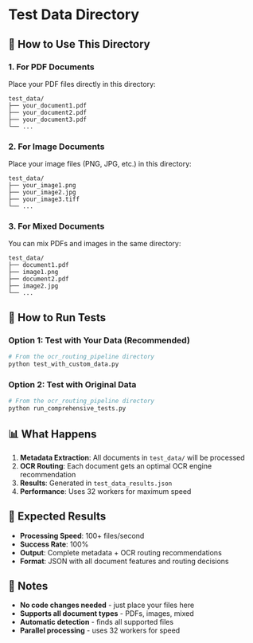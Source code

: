 # Test Data Directory

## 📁 How to Use This Directory

### 1. **For PDF Documents**
Place your PDF files directly in this directory:
```
test_data/
├── your_document1.pdf
├── your_document2.pdf
├── your_document3.pdf
└── ...
```

### 2. **For Image Documents**
Place your image files (PNG, JPG, etc.) in this directory:
```
test_data/
├── your_image1.png
├── your_image2.jpg
├── your_image3.tiff
└── ...
```

### 3. **For Mixed Documents**
You can mix PDFs and images in the same directory:
```
test_data/
├── document1.pdf
├── image1.png
├── document2.pdf
├── image2.jpg
└── ...
```

## 🚀 How to Run Tests

### **Option 1: Test with Your Data (Recommended)**
```bash
# From the ocr_routing_pipeline directory
python test_with_custom_data.py
```

### **Option 2: Test with Original Data**
```bash
# From the ocr_routing_pipeline directory  
python run_comprehensive_tests.py
```

## 📊 What Happens

1. **Metadata Extraction**: All documents in `test_data/` will be processed
2. **OCR Routing**: Each document gets an optimal OCR engine recommendation
3. **Results**: Generated in `test_data_results.json`
4. **Performance**: Uses 32 workers for maximum speed

## 🎯 Expected Results

- **Processing Speed**: 100+ files/second
- **Success Rate**: 100%
- **Output**: Complete metadata + OCR routing recommendations
- **Format**: JSON with all document features and routing decisions

## 📝 Notes

- **No code changes needed** - just place your files here
- **Supports all document types** - PDFs, images, mixed
- **Automatic detection** - finds all supported files
- **Parallel processing** - uses 32 workers for speed

